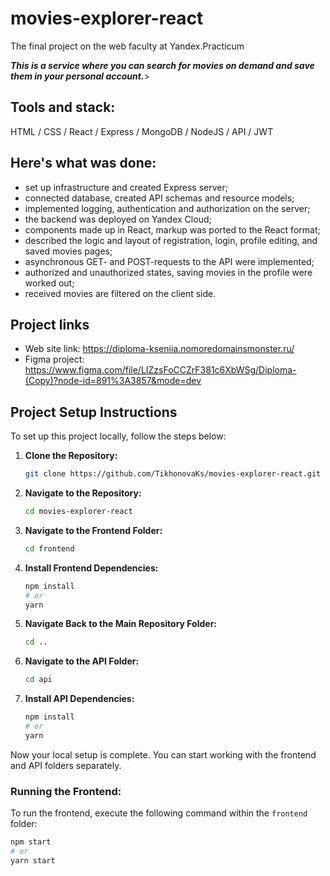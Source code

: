 # movies-explorer-react
The final project on the web faculty at Yandex.Practicum

***This is a service where you can search for movies on demand and save them in your personal account.***>

## Tools and stack: 
HTML / CSS / React / Express / MongoDB / NodeJS / API / JWT
<br />

## Here's what was done:
* set up infrastructure and created Express server;
* connected database, created API schemas and resource models;
* implemented logging, authentication and authorization on the server;
* the backend was deployed on Yandex Сloud;
* components made up in React, markup was ported to the React format;
* described the logic and layout of registration, login, profile editing, and saved movies pages;
* asynchronous GET- and POST-requests to the API were implemented;
* authorized and unauthorized states, saving movies in the profile were worked out;
* received movies are filtered on the client side.


## Project links
* Web site link: https://diploma-kseniia.nomoredomainsmonster.ru/
* Figma project: https://www.figma.com/file/LIZzsFoCCZrF381c6XbWSg/Diploma-(Copy)?node-id=891%3A3857&mode=dev


## Project Setup Instructions
To set up this project locally, follow the steps below:

1. **Clone the Repository:**

    ```bash
    git clone https://github.com/TikhonovaKs/movies-explorer-react.git
    ```

2. **Navigate to the Repository:**

    ```bash
    cd movies-explorer-react
    ```

3. **Navigate to the Frontend Folder:**

    ```bash
    cd frontend
    ```

4. **Install Frontend Dependencies:**

    ```bash
    npm install
    # or
    yarn
    ```

5. **Navigate Back to the Main Repository Folder:**

    ```bash
    cd ..
    ```

6. **Navigate to the API Folder:**

    ```bash
    cd api
    ```

7. **Install API Dependencies:**

    ```bash
    npm install
    # or
    yarn
    ```
    
Now your local setup is complete. You can start working with the frontend and API folders separately.

### Running the Frontend:
To run the frontend, execute the following command within the `frontend` folder:

```bash
npm start
# or
yarn start


  
